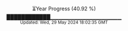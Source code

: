 <p align="center">
⏳Year Progress (40.92 %)<br>
████████████▁▁▁▁▁▁▁▁▁▁▁▁▁▁▁▁▁▁ <br>
<sub>Updated: Wed, 29 May 2024 18:02:35 GMT</sub>
</p>

